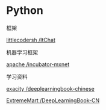 # Python

框架

[littlecodersh /ItChat](#)

机器学习框架

[apache /incubator-mxnet](#)

学习资料

[exacity /deeplearningbook-chinese](#)

[ExtremeMart /DeepLearningBook-CN](#)

